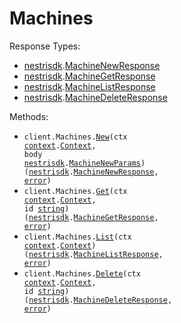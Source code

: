 # Machines

Response Types:

- <a href="https://pkg.go.dev/github.com/stainless-sdks/nestri-sdk-go">nestrisdk</a>.<a href="https://pkg.go.dev/github.com/stainless-sdks/nestri-sdk-go#MachineNewResponse">MachineNewResponse</a>
- <a href="https://pkg.go.dev/github.com/stainless-sdks/nestri-sdk-go">nestrisdk</a>.<a href="https://pkg.go.dev/github.com/stainless-sdks/nestri-sdk-go#MachineGetResponse">MachineGetResponse</a>
- <a href="https://pkg.go.dev/github.com/stainless-sdks/nestri-sdk-go">nestrisdk</a>.<a href="https://pkg.go.dev/github.com/stainless-sdks/nestri-sdk-go#MachineListResponse">MachineListResponse</a>
- <a href="https://pkg.go.dev/github.com/stainless-sdks/nestri-sdk-go">nestrisdk</a>.<a href="https://pkg.go.dev/github.com/stainless-sdks/nestri-sdk-go#MachineDeleteResponse">MachineDeleteResponse</a>

Methods:

- <code title="post /machine">client.Machines.<a href="https://pkg.go.dev/github.com/stainless-sdks/nestri-sdk-go#MachineService.New">New</a>(ctx <a href="https://pkg.go.dev/context">context</a>.<a href="https://pkg.go.dev/context#Context">Context</a>, body <a href="https://pkg.go.dev/github.com/stainless-sdks/nestri-sdk-go">nestrisdk</a>.<a href="https://pkg.go.dev/github.com/stainless-sdks/nestri-sdk-go#MachineNewParams">MachineNewParams</a>) (<a href="https://pkg.go.dev/github.com/stainless-sdks/nestri-sdk-go">nestrisdk</a>.<a href="https://pkg.go.dev/github.com/stainless-sdks/nestri-sdk-go#MachineNewResponse">MachineNewResponse</a>, <a href="https://pkg.go.dev/builtin#error">error</a>)</code>
- <code title="get /machine/{id}">client.Machines.<a href="https://pkg.go.dev/github.com/stainless-sdks/nestri-sdk-go#MachineService.Get">Get</a>(ctx <a href="https://pkg.go.dev/context">context</a>.<a href="https://pkg.go.dev/context#Context">Context</a>, id <a href="https://pkg.go.dev/builtin#string">string</a>) (<a href="https://pkg.go.dev/github.com/stainless-sdks/nestri-sdk-go">nestrisdk</a>.<a href="https://pkg.go.dev/github.com/stainless-sdks/nestri-sdk-go#MachineGetResponse">MachineGetResponse</a>, <a href="https://pkg.go.dev/builtin#error">error</a>)</code>
- <code title="get /machine">client.Machines.<a href="https://pkg.go.dev/github.com/stainless-sdks/nestri-sdk-go#MachineService.List">List</a>(ctx <a href="https://pkg.go.dev/context">context</a>.<a href="https://pkg.go.dev/context#Context">Context</a>) (<a href="https://pkg.go.dev/github.com/stainless-sdks/nestri-sdk-go">nestrisdk</a>.<a href="https://pkg.go.dev/github.com/stainless-sdks/nestri-sdk-go#MachineListResponse">MachineListResponse</a>, <a href="https://pkg.go.dev/builtin#error">error</a>)</code>
- <code title="delete /machine/{id}">client.Machines.<a href="https://pkg.go.dev/github.com/stainless-sdks/nestri-sdk-go#MachineService.Delete">Delete</a>(ctx <a href="https://pkg.go.dev/context">context</a>.<a href="https://pkg.go.dev/context#Context">Context</a>, id <a href="https://pkg.go.dev/builtin#string">string</a>) (<a href="https://pkg.go.dev/github.com/stainless-sdks/nestri-sdk-go">nestrisdk</a>.<a href="https://pkg.go.dev/github.com/stainless-sdks/nestri-sdk-go#MachineDeleteResponse">MachineDeleteResponse</a>, <a href="https://pkg.go.dev/builtin#error">error</a>)</code>
